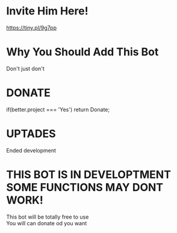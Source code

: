 

# Invite Him Here!
https://tiny.pl/9g7pp

# Why You Should Add This Bot
Don't just don't



# DONATE
if(better.project === 'Yes') return Donate;

# UPTADES
Ended development

# THIS BOT IS IN DEVELOPTMENT SOME FUNCTIONS MAY DONT WORK! 

This bot will be totally free to use<br>
You will can donate od you want<br>

